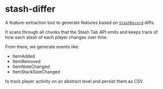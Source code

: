 # stash-differ

A feature-extraction tool to generate features based on [`StashRecord`](../indexer/src/stash_record.rs) diffs.

It scans through all chunks that the Stash Tab API emits and keeps track of how
each stash of each player changes over time.

From there, we generate events like:

- ItemAdded
- ItemRemoved
- ItemNoteChanged
- ItemStackSizeChanged

to track player activity on an abstract level and persist them as CSV.
